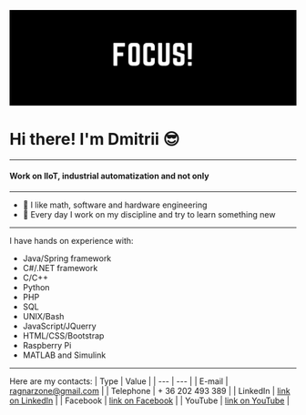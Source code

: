 ![Banner](https://github.com/ragnarzone/ragnarzone/blob/main/banner.png)
# Hi there! I'm Dmitrii :sunglasses:
---
#### Work on IIoT, industrial automatization and not only
---

* :green_book: I like math, software and hardware engineering
* :hammer: Every day I work on my discipline and try to learn something new
---

I have hands on experience with: 
* Java/Spring framework
* C#/.NET framework
* C/C++
* Python
* PHP
* SQL
* UNIX/Bash
* JavaScript/JQuerry
* HTML/CSS/Bootstrap
* Raspberry Pi
* MATLAB and Simulink
---

Here are my contacts:
| Type          | Value                                                                                   |
| ---           | ---                                                                                     |
| E-mail        | ragnarzone@gmail.com                                                                    |
| Telephone     | + 36 202 493 389                                                                        |
| LinkedIn      | [link on LinkedIn](https://www.linkedin.com/in/ragnarzone/)                             |
| Facebook      | [link on Facebook](https://www.facebook.com/ragnarzone)                                 |
| YouTube       | [link on YouTube](https://www.youtube.com/channel/UCQeYR8MCtX0g-qeoytu6a-g/featured)    |
